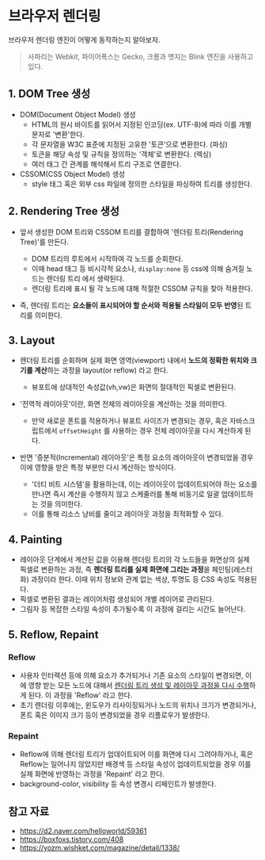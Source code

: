 # 브라우저 렌더링

브라우저 렌더링 엔진이 어떻게 동작하는지 알아보자.

> 사파리는 Webkit, 파이어폭스는 Gecko, 크롬과 엣지는 Blink 엔진을 사용하고 있다.

## 1. DOM Tree 생성

- DOM(Document Object Model) 생성
  - HTML의 원시 바이트를 읽어서 지정된 인코딩(ex. UTF-8)에 따라 이를 개별 문자로 '변환'한다.
  - 각 문자열을 W3C 표준에 지정된 고유한 '토큰'으로 변환한다. (파싱)
  - 토큰을 해당 속성 및 규칙을 정의하는 '객체'로 변환한다. (렉싱)
  - 여러 태그 간 관계를 해석해서 트리 구조로 연결한다.
- CSSOM(CSS Object Model) 생성
  - style 태그 혹은 외부 css 파일에 정의한 스타일을 파싱하여 트리를 생성한다.

## 2. Rendering Tree 생성

- 앞서 생성한 DOM 트리와 CSSOM 트리를 결합하여 '렌더링 트리(Rendering Tree)'를 만든다.

  - DOM 트리의 루트에서 시작하여 각 노드를 순회한다.
  - 이때 head 태그 등 비시각적 요소나, `display:none` 등 css에 의해 숨겨질 노드는 렌더링 트리 에서 생략된다.
  - 렌더링 트리에 표시 될 각 노드에 대해 적절한 CSSOM 규칙을 찾아 적용한다.

- 즉, 렌더링 트리는 **요소들이 표시되어야 할 순서와 적용될 스타일이 모두 반영**된 트리를 의미한다.

## 3. Layout

- 렌더링 트리를 순회하며 실제 화면 영역(viewport) 내에서 **노드의 정확한 위치와 크기를 계산**하는 과정을 layout(or reflow) 라고 한다.

  - 뷰포트에 상대적인 속성값(vh,vw)은 화면의 절대적인 픽셀로 변환된다.

- '전역적 레이아웃'이란, 화면 전체의 레이아웃을 계산하는 것을 의미한다.

  - 만약 새로운 폰트를 적용하거나 뷰포트 사이즈가 변경되는 경우, 혹은 자바스크립트에서 `offsetHeight` 를 사용하는 경우 전체 레이아웃을 다시 계산하게 된다.

- 반면 '증분적(Incremental) 레이아웃'은 특정 요소의 레이아웃이 변경되었을 경우 이에 영향을 받은 특정 부분만 다시 계산하는 방식이다.
  - '더티 비트 시스템'을 활용하는데, 이는 레이아웃이 업데이트되어야 하는 요소를 만나면 즉시 계산을 수행하지 않고 스케줄러를 통해 비동기로 일괄 업데이트하는 것을 의미한다.
  - 이를 통해 리소스 낭비를 줄이고 레이아웃 과정을 최적화할 수 있다.

## 4. Painting

- 레이아웃 단계에서 계산된 값을 이용해 렌더링 트리의 각 노드들을 화면상의 실제 픽셀로 변환하는 과정, 즉 **렌더링 트리를 실제 화면에 그리는 과정**을 페인팅(레스터화) 과정이라 한다. 이때 위치 정보와 관계 없는 색상, 투명도 등 CSS 속성도 적용된다.
- 픽셀로 변환된 결과는 레이어처럼 생성되어 개별 레이어로 관리된다.
- 그림자 등 복잡한 스타일 속성이 추가될수록 이 과정에 걸리는 시간도 늘어난다.

## 5. Reflow, Repaint

### Reflow

- 사용자 인터렉션 등에 의해 요소가 추가되거나 기존 요소의 스타일이 변경되면, 이에 영향 받는 모든 노드에 대해서 <u>렌더링 트리 생성 및 레이아웃 과정을 다시 수행</u>하게 된다. 이 과정을 'Reflow' 라고 한다.
- 초기 렌더링 이후에는, 윈도우가 리사이징되거나 노드의 위치나 크기가 변경되거나, 폰트 혹은 이미지 크기 등이 변경되었을 경우 리플로우가 발생한다.

### Repaint

- Reflow에 의해 렌더링 트리가 업데이트되어 이를 화면에 다시 그려야하거나, 혹은 Reflow는 일어나지 않았지만 배경색 등 스타일 속성이 업데이트되었을 경우 이를 실제 화면에 반영하는 과정을 'Repaint' 라고 한다.
- background-color, visibility 등 속성 변경시 리페인트가 발생한다.

## 참고 자료

- https://d2.naver.com/helloworld/59361
- https://boxfoxs.tistory.com/408
- https://yozm.wishket.com/magazine/detail/1338/
